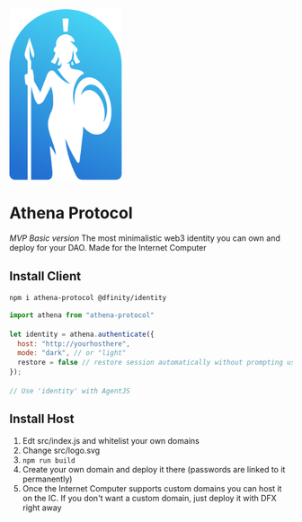 <img src="./src/athene.svg" width="200">

# Athena Protocol
*MVP Basic version*
The most minimalistic web3 identity you can own and deploy for your DAO.
Made for the Internet Computer




## Install Client

```bash
npm i athena-protocol @dfinity/identity
```

```js
import athena from "athena-protocol"

let identity = athena.authenticate({
  host: "http://yourhosthere",
  mode: "dark", // or "light"
  restore = false // restore session automatically without prompting user (if user is already logged)
});

// Use 'identity' with AgentJS
```


## Install Host

1) Edt src/index.js and whitelist your own domains
2) Change src/logo.svg
3) ```npm run build```
4) Create your own domain and deploy it there (passwords are linked to it permanently) 
5) Once the Internet Computer supports custom domains you can host it on the IC. If you don't want a custom domain, just deploy it with DFX right away


